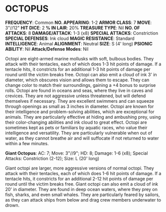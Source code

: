 # OCTOPUS

**FREQUENCY**: Common
**NO. APPEARING**: 1-2
**ARMOR CLASS**: 7
**MOVE**: 3"//12"
**HIT DICE**: 2
**% IN LAIR**: 20%
**TREASURE TYPE**: Nil
**NO. OF ATTACKS**: 8
**DAMAGE/ATTACK**: 1-3 (x8)
**SPECIAL ATTACKS**: Constriction
**SPECIAL DEFENSES**: Ink cloud
**MAGIC RESISTANCE**: Standard
**INTELLIGENCE**: Animal
**ALIGNMENT**: Neutral
**SIZE**: S (4' long)
**PSIONIC ABILITY**: Nil
**Attack/Defense Modes**: Nil

Octopi are eight-armed marine mollusks with soft, bulbous bodies. They attack with their tentacles, each of which does 1-3 hit points of damage. If a tentacle hits, it constricts for an additional 1-3 hit points of damage per round until the victim breaks free. Octopi can also emit a cloud of ink 3' in diameter, which obscures vision and allows them to escape. They can change color to match their surroundings, gaining a +4 bonus to surprise rolls. Octopi are found in oceans and seas, where they live in caves and crevices. They are not aggressive unless threatened, but will defend themselves if necessary. They are excellent swimmers and can squeeze through openings as small as 3 inches in diameter. Octopi are known for their intelligence and problem-solving abilities, which are exceptional for animals. They are particularly effective at hiding and ambushing prey, using their color-changing abilities and ink cloud to great effect. Octopi are sometimes kept as pets or familiars by aquatic races, who value their intelligence and versatility. They are particularly vulnerable when out of water, as they cannot breathe air and will suffocate if not returned to water within a few minutes.

**Giant Octopus**:
AC: 7; Move: 3"//9"; HD: 8; Damage: 1-6 (x8); Special Attacks: Constriction (2-12); Size: L (20' long)

Giant octopi are larger, more aggressive versions of normal octopi. They attack with their tentacles, each of which does 1-6 hit points of damage. If a tentacle hits, it constricts for an additional 2-12 hit points of damage per round until the victim breaks free. Giant octopi can also emit a cloud of ink 20' in diameter. They are found in deep ocean waters, where they prey on fish, sharks, and even small whales. They are particularly feared by sailors, as they can attack ships from below and drag crew members underwater to drown.
